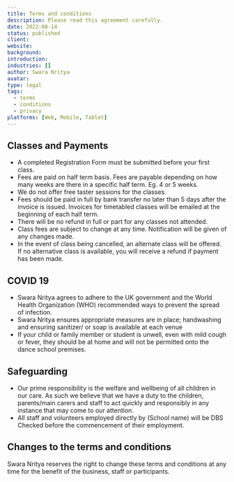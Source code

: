 ```yaml
---
title: Terms and conditions
description: Please read this agreement carefully.
date: 2022-08-14
status: published
client:
website:
background:
introduction:
industries: []
author: Swara Nritya
avatar:
type: legal
tags:
  - terms
  - conditions
  - privacy
platforms: [Web, Mobile, Tablet]
---
```


<!--more-->

## Classes and Payments

- A completed Registration Form must be submitted before your first class.
- Fees are paid on half term basis. Fees are payable depending on how many weeks
  are there in a specific half term. Eg. 4 or 5 weeks.
- We do not offer free taster sessions for the classes.
- Fees should be paid in full by bank transfer no later than 5 days after the invoice is
  issued. Invoices for timetabled classes will be emailed at the beginning of each half term.
- There will be no refund in full or part for any classes not attended.
- Class fees are subject to change at any time. Notification will be given of any changes
  made.
- In the event of class being cancelled, an alternate class will be offered. If no
  alternative class is available, you will receive a refund if payment has been made.

## COVID 19

- Swara Nritya agrees to adhere to the UK government and the World Health
  Organization (WHO) recommended ways to prevent the spread of infection.
- Swara Nritya ensures appropriate measures are in place; handwashing and ensuring
  sanitizer/ or soap is available at each venue
- If your child or family member or student is unwell, even with mild cough or fever,
  they should be at home and will not be permitted onto the dance school premises.

## Safeguarding

- Our prime responsibility is the welfare and wellbeing of all children in our care. As
  such we believe that we have a duty to the children, parents/main carers and staff to act
  quickly and responsibly in any instance that may come to our attention.
- All staff and volunteers employed directly by (School name) will be DBS Checked
  before the commencement of their employment.

## Changes to the terms and conditions

Swara Nritya reserves the right to change these terms and conditions at any time for the
benefit of the business, staff or participants.
